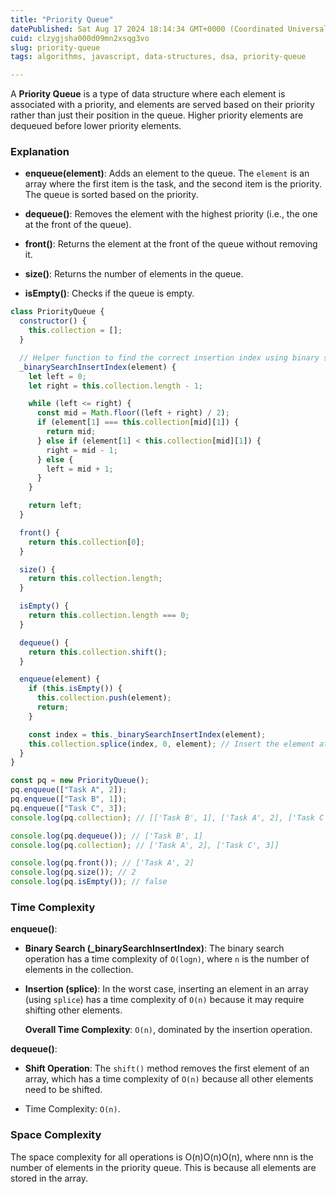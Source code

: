 ```yaml
---
title: "Priority Queue"
datePublished: Sat Aug 17 2024 18:14:34 GMT+0000 (Coordinated Universal Time)
cuid: clzygjsha000d09mn2xsqg3vo
slug: priority-queue
tags: algorithms, javascript, data-structures, dsa, priority-queue

---
```


A **Priority Queue** is a type of data structure where each element is associated with a priority, and elements are served based on their priority rather than just their position in the queue. Higher priority elements are dequeued before lower priority elements.

### Explanation

* **enqueue(element)**: Adds an element to the queue. The `element` is an array where the first item is the task, and the second item is the priority. The queue is sorted based on the priority.
    
* **dequeue()**: Removes the element with the highest priority (i.e., the one at the front of the queue).
    
* **front()**: Returns the element at the front of the queue without removing it.
    
* **size()**: Returns the number of elements in the queue.
    
* **isEmpty()**: Checks if the queue is empty.
    

```javascript
class PriorityQueue {
  constructor() {
    this.collection = [];
  }

  // Helper function to find the correct insertion index using binary search
  _binarySearchInsertIndex(element) {
    let left = 0;
    let right = this.collection.length - 1;

    while (left <= right) {
      const mid = Math.floor((left + right) / 2);
      if (element[1] === this.collection[mid][1]) {
        return mid;
      } else if (element[1] < this.collection[mid][1]) {
        right = mid - 1;
      } else {
        left = mid + 1;
      }
    }

    return left;
  }

  front() {
    return this.collection[0];
  }

  size() {
    return this.collection.length;
  }

  isEmpty() {
    return this.collection.length === 0;
  }

  dequeue() {
    return this.collection.shift();
  }

  enqueue(element) {
    if (this.isEmpty()) {
      this.collection.push(element);
      return;
    }

    const index = this._binarySearchInsertIndex(element);
    this.collection.splice(index, 0, element); // Insert the element at the correct position
  }
}
```

```javascript
const pq = new PriorityQueue();
pq.enqueue(["Task A", 2]);
pq.enqueue(["Task B", 1]);
pq.enqueue(["Task C", 3]);
console.log(pq.collection); // [['Task B', 1], ['Task A', 2], ['Task C', 3]]

console.log(pq.dequeue()); // ['Task B', 1]
console.log(pq.collection); // ['Task A', 2], ['Task C', 3]]

console.log(pq.front()); // ['Task A', 2]
console.log(pq.size()); // 2
console.log(pq.isEmpty()); // false
```

### Time Complexity

**enqueue()**:

* **Binary Search (\_binarySearchInsertIndex)**: The binary search operation has a time complexity of `O(log⁡n)`, where `n` is the number of elements in the collection.
    
* **Insertion (splice)**: In the worst case, inserting an element in an array (using `splice`) has a time complexity of `O(n)` because it may require shifting other elements.
    
    **Overall Time Complexity**: `O(n)`, dominated by the insertion operation.
    

**dequeue()**:

* **Shift Operation**: The `shift()` method removes the first element of an array, which has a time complexity of `O(n)` because all other elements need to be shifted.
    
* Time Complexity: `O(n)`.
    

### Space Complexity

The space complexity for all operations is O(n)O(n)O(n), where nnn is the number of elements in the priority queue. This is because all elements are stored in the array.